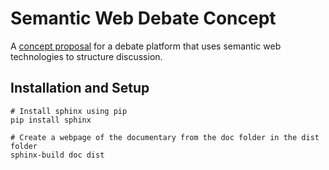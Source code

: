 # Semantic Web Debate Concept

A [concept proposal](./docs/index.md) for a debate platform that uses semantic web technologies to structure discussion.

## Installation and Setup

```
# Install sphinx using pip
pip install sphinx

# Create a webpage of the documentary from the doc folder in the dist folder
sphinx-build doc dist
```

